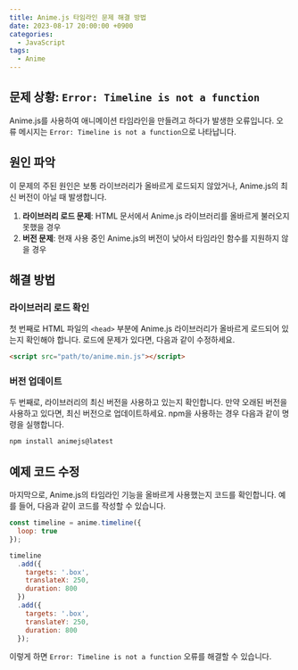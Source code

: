```yaml
---
title: Anime.js 타임라인 문제 해결 방법
date: 2023-08-17 20:00:00 +0900
categories:
  - JavaScript
tags:
  - Anime
---
```


## 문제 상황: `Error: Timeline is not a function`

Anime.js를 사용하여 애니메이션 타임라인을 만들려고 하다가 발생한 오류입니다. 오류 메시지는 `Error: Timeline is not a function`으로 나타납니다.

## 원인 파악

이 문제의 주된 원인은 보통 라이브러리가 올바르게 로드되지 않았거나, Anime.js의 최신 버전이 아닐 때 발생합니다.

1. **라이브러리 로드 문제**: HTML 문서에서 Anime.js 라이브러리를 올바르게 불러오지 못했을 경우
2. **버전 문제**: 현재 사용 중인 Anime.js의 버전이 낮아서 타임라인 함수를 지원하지 않을 경우

## 해결 방법

### 라이브러리 로드 확인

첫 번째로 HTML 파일의 `<head>` 부분에 Anime.js 라이브러리가 올바르게 로드되어 있는지 확인해야 합니다. 로드에 문제가 있다면, 다음과 같이 수정하세요.

```html
<script src="path/to/anime.min.js"></script>
```

### 버전 업데이트

두 번째로, 라이브러리의 최신 버전을 사용하고 있는지 확인합니다. 만약 오래된 버전을 사용하고 있다면, 최신 버전으로 업데이트하세요. npm을 사용하는 경우 다음과 같이 명령을 실행합니다.

```bash
npm install animejs@latest
```

## 예제 코드 수정

마지막으로, Anime.js의 타임라인 기능을 올바르게 사용했는지 코드를 확인합니다. 예를 들어, 다음과 같이 코드를 작성할 수 있습니다.

```javascript
const timeline = anime.timeline({
  loop: true
});

timeline
  .add({
    targets: '.box',
    translateX: 250,
    duration: 800
  })
  .add({
    targets: '.box',
    translateY: 250,
    duration: 800
  });
```

이렇게 하면 `Error: Timeline is not a function` 오류를 해결할 수 있습니다.